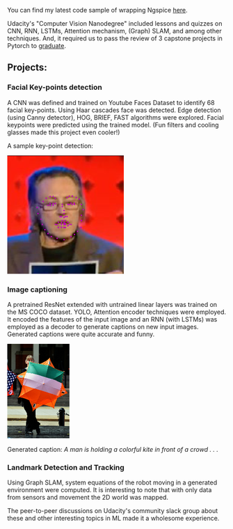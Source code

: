 You can find my latest code sample of wrapping Ngspice [here](https://github.com/JuliaComputing/Ngspice.jl).

Udacity's "Computer Vision Nanodegree"  included lessons and quizzes on CNN, RNN, LSTMs, Attention mechanism, (Graph) SLAM, and among other techniques. And, it required us to pass the review of 3 capstone projects in Pytorch to <a href="https://confirm.udacity.com/9QK9JDSF">graduate</a>.

## Projects:

### Facial Key-points detection
A CNN was defined and trained on Youtube Faces Dataset to identify 68 facial key-points. Using Haar cascades face was detected. Edge detection (using Canny detector), HOG, BRIEF, FAST algorithms were explored. Facial keypoints were predicted using the trained model. (Fun filters and cooling glasses made this project even cooler!) 

A sample key-point detection:

![chris_walken](https://raw.githubusercontent.com/ven-k/CVND/master/Facial%20Key-points%20Detection/images/chris_walken.png)

### Image captioning
A pretrained ResNet extended with untrained linear layers was trained on the MS COCO dataset. YOLO, Attention encoder techniques were employed. It encoded the features of the input image and an RNN (with LSTMs) was employed as a decoder to generate captions on new input images. Generated captions were quite accurate and funny.

![Caption](https://raw.githubusercontent.com/ven-k/CVND/master/Facial%20Key-points%20Detection/images/kite.png)

Generated caption: *A man is holding a colorful kite in front of a crowd . . .*

### Landmark Detection and Tracking
Using Graph SLAM, system equations of the robot moving in a generated environment were computed. It is interesting to note that with only data from sensors and movement the 2D world was mapped.

The peer-to-peer discussions on Udacity's community slack group about these and other interesting topics in ML made it a wholesome experience.
